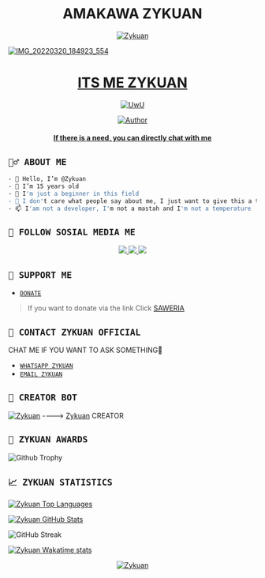 <h1 align="center">AMAKAWA ZYKUAN</h1>
<p align="center">
  <a href="https://ibb.co/QQX130c"><img src="http://readme-typing-svg.herokuapp.com?color=FFFF00&center=true&vCenter=true&multiline=false&lines=Haii+Welcome+To+My+Github.;I'am+Not+Programmer." alt="Zykuan">

![IMG_20220320_184923_554](https://telegra.ph/file/a296326da141a2cf7da95.jpg)

</p>
<h1 align="center">ITS ME ZYKUAN</h1>
<p align="center">
  <a href="https://github.com/AmakawaZKN"><img src="http://readme-typing-svg.herokuapp.com?color=FFFFFF&center=true&vCenter=true&multiline=false&lines=Hello+Guys!+Im+owner+Amakawa;My+Name+Is+Zykuan;Learning+JavaScript!" alt="UwU">
</p>

<p align="center">
<a href="https://github.com/AmakawaZKN"><img title="Author" src="https://img.shields.io/badge/AmakawaZKN-blue.svg?style=for-the-badge&logo=github"></a>
 </p>
 <h4 align="center">
  <a
  <a href="https://wa.me/628979440862">If there is a need, you can directly chat with me </a>
</h4>
</p>


## ```🕵️‍♂️ ABOUT ME```
```bash
- 👋 Hello, I’m @Zykuan
- 👀 I’m 15 years old
- 🌱 I'm just a beginner in this field
- 💞️ I don't care what people say about me, I just want to give this a try
- 📫 I'am not a developer, I'm not a mastah and I'm not a temperature
```

## ```📲 FOLLOW SOSIAL MEDIA ME```
<p align="center">
<a href="https://instagram.com/zyykn.jpn"><img src="https://img.shields.io/badge/INSTAGRAM-E4405F?style=for-the-badge&logo=instagram&logoColor=white"/> 
<a href="https://wa.me/628979440862"><img src="https://img.shields.io/badge/WhatsApp-25D366?style=for-the-badge&logo=whatsapp&logoColor=white" />
<a href="https://tiktok.com/@akwzykuan"><img src="https://img.shields.io/badge/TIKTOK-black?style=for-the-badge&logo=tiktok&logoColor=ff000000&link=https://tiktok.com/@akwzykuan" /></a>
</p>

## ```🧧 SUPPORT ME```

- [`DONATE`](https://wa.me/628979440862?text=Is+it+right+with+zykuan+?)
> If you want to donate via the link
> Click [ SAWERIA ](https://saweria.co/AmakawaZyk)
  
## ```📩 CONTACT ZYKUAN OFFICIAL```
 CHAT ME IF YOU WANT TO ASK SOMETHING🚀
- [`WHATSAPP ZYKUAN`](https://wa.me/628979440862?text=Haii+Amakawa+Zykuan)
- [`EMAIL ZYKUAN`](zykuanofficials@gmail.com)

## ```🤖 CREATOR BOT```
 [![Zykuan](https://github.com/amakawazkn.png?size=200)](https://github.com/amakawazkn) 
---->
[Zykuan](https://github.com/AmakawaZKN) 
 CREATOR

  ## ```🥇 ZYKUAN AWARDS```

![Github Trophy](https://github-profile-trophy.vercel.app/?username=AmakawaZKN)


## ```📈 ZYKUAN STATISTICS```

[![Zykuan Top Languages](https://github-readme-stats.vercel.app/api/top-langs?username=AmakawaZKN&layout=compact&theme=tokyonight)](https://github-readme-stats.vercel.app)

[![Zykuan GitHub Stats](https://github-readme-stats.vercel.app/api?username=AmakawaZKN&show_icons=true&hide=issues&theme=tokyonight)](https://github-readme-stats.vercel.app)

![GitHub Streak](https://github-readme-streak-stats.herokuapp.com/?user=AmakawaZKN&theme=tokyonight&count_private=true&bg_color=0d1116&title_color=ce09ec&text_color=a4aacb&icon_color=007ec6)

[![Zykuan Wakatime stats](https://github-readme-stats.vercel.app/api/wakatime?username=zykuan&layout=compact&theme=tokyonight)](https://github.com/amakawazkn/github-readme-stats)

   <p align="center">
  <a href="https://ibb.co/QQX130c"><img src="http://readme-typing-svg.herokuapp.com?color=00FFFF&center=true&vCenter=true&multiline=false&lines=Thank+Youu!+Love+You+Guys." alt="Zykuan">

<!---
I LOVE YOU GUYS
--->

